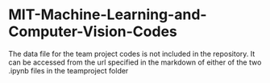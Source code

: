 # MIT-Machine-Learning-and-Computer-Vision-Codes
The data file for the team project codes is not included in the repository. It can be accessed from the url specified in the markdown of either of the two .ipynb files in the teamproject folder
